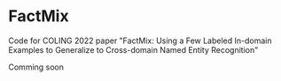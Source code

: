 # FactMix
Code for COLING 2022 paper "FactMix: Using a Few Labeled In-domain Examples to Generalize to Cross-domain Named Entity Recognition"

Comming soon

